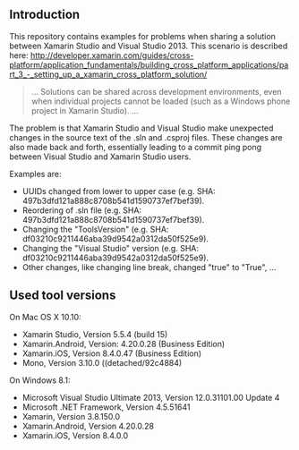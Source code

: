 ## Introduction

This repository contains examples for problems when sharing a solution between Xamarin Studio and Visual Studio 2013. This scenario is described here: http://developer.xamarin.com/guides/cross-platform/application_fundamentals/building_cross_platform_applications/part_3_-_setting_up_a_xamarin_cross_platform_solution/

> ... Solutions can be shared across development environments, even when individual projects cannot be loaded (such as a Windows phone project in Xamarin Studio). ...

The problem is that Xamarin Studio and Visual Studio make unexpected changes in the source text of the .sln and .csproj files. These changes are also made back and forth, essentially leading to a commit ping pong between Visual Studio and Xamarin Studio users.

Examples are:

* UUIDs changed from lower to upper case (e.g. SHA: 497b3dfd121a888c8708b541d1590737ef7bef39).
* Reordering of .sln file (e.g. SHA: 497b3dfd121a888c8708b541d1590737ef7bef39).
* Changing the "ToolsVersion" (e.g. SHA: df03210c9211446aba39d9542a0312da50f525e9).
* Changing the "Visual Studio" version (e.g. SHA: df03210c9211446aba39d9542a0312da50f525e9).
* Other changes, like changing line break, changed "true" to "True", ...

## Used tool versions
On Mac OS X 10.10:

* Xamarin Studio, Version 5.5.4 (build 15)
* Xamarin.Android, Version: 4.20.0.28 (Business Edition)
* Xamarin.iOS, Version 8.4.0.47 (Business Edition)
* Mono, Version 3.10.0 ((detached/92c4884)

On Windows 8.1:

* Microsoft Visual Studio Ultimate 2013, Version 12.0.31101.00 Update 4
* Microsoft .NET Framework, Version 4.5.51641
* Xamarin, Version 3.8.150.0
* Xamarin.Android, Version 4.20.0.28
* Xamarin.iOS, Version 8.4.0.0
